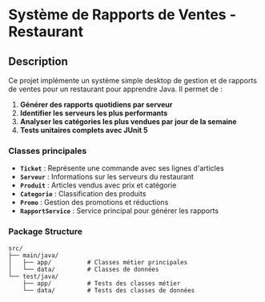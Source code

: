 # Système de Rapports de Ventes - Restaurant

## Description

Ce projet implémente un système simple desktop de gestion et de rapports de ventes pour un restaurant pour apprendre Java. Il permet de :

1. **Générer des rapports quotidiens par serveur**
2. **Identifier les serveurs les plus performants**
3. **Analyser les catégories les plus vendues par jour de la semaine**
4. **Tests unitaires complets avec JUnit 5**

### Classes principales

- **`Ticket`** : Représente une commande avec ses lignes d'articles
- **`Serveur`** : Informations sur les serveurs du restaurant
- **`Produit`** : Articles vendus avec prix et catégorie
- **`Categorie`** : Classification des produits
- **`Promo`** : Gestion des promotions et réductions
- **`RapportService`** : Service principal pour générer les rapports

### Package Structure

```text
src/
├── main/java/
│   ├── app/          # Classes métier principales
│   └── data/         # Classes de données
└── test/java/
    ├── app/          # Tests des classes métier
    └── data/         # Tests des classes de données
```
